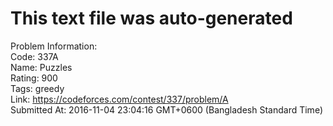 # This text file was auto-generated  
  
Problem Information:  
Code: 337A  
Name: Puzzles  
Rating: 900  
Tags: greedy  
Link: https://codeforces.com/contest/337/problem/A  
Submitted At: 2016-11-04 23:04:16 GMT+0600 (Bangladesh Standard Time)  
